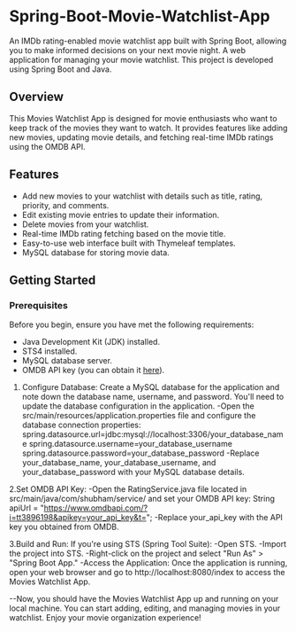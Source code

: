 # Spring-Boot-Movie-Watchlist-App

An IMDb rating-enabled movie watchlist app built with Spring Boot, allowing you to make informed decisions on your next movie night.
A web application for managing your movie watchlist. This project is developed using Spring Boot and Java.

## Overview

This Movies Watchlist App is designed for movie enthusiasts who want to keep track of the movies they want to watch. It provides features like adding new movies, updating movie details, and fetching real-time IMDb ratings using the OMDB API.

## Features

- Add new movies to your watchlist with details such as title, rating, priority, and comments.
- Edit existing movie entries to update their information.
- Delete movies from your watchlist.
- Real-time IMDb rating fetching based on the movie title.
- Easy-to-use web interface built with Thymeleaf templates.
- MySQL database for storing movie data.

## Getting Started

### Prerequisites
Before you begin, ensure you have met the following requirements:
- Java Development Kit (JDK) installed.
- STS4 installed.
- MySQL database server.
- OMDB API key (you can obtain it [here](https://www.omdbapi.com/)).

1. Configure Database:
Create a MySQL database for the application and note down the database name, username, and password. 
You'll need to update the database configuration in the application.
-Open the src/main/resources/application.properties file and configure the database connection properties:
spring.datasource.url=jdbc:mysql://localhost:3306/your_database_name
spring.datasource.username=your_database_username
spring.datasource.password=your_database_password
-Replace your_database_name, your_database_username, and your_database_password with your MySQL database details.

2.Set OMDB API Key:
-Open the RatingService.java file located in src/main/java/com/shubham/service/ and set your OMDB API key:
String apiUrl = "https://www.omdbapi.com/?i=tt3896198&apikey=your_api_key&t=";
-Replace your_api_key with the API key you obtained from OMDB.

3.Build and Run:
If you're using STS (Spring Tool Suite):
-Open STS.
-Import the project into STS.
-Right-click on the project and select "Run As" > "Spring Boot App."
-Access the Application:
Once the application is running, open your web browser and go to http://localhost:8080/index to access the Movies Watchlist App.

--Now, you should have the Movies Watchlist App up and running on your local machine. You can start adding, editing, and managing movies in your watchlist. Enjoy your movie organization experience!
